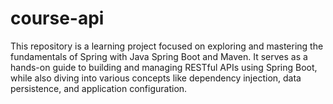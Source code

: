 # course-api
This repository is a learning project focused on exploring and mastering the fundamentals of Spring with Java Spring Boot and Maven. It serves as a hands-on guide to building and managing RESTful APIs using Spring Boot, while also diving into various concepts like dependency injection, data persistence, and application configuration.